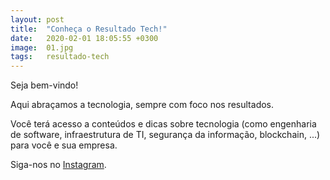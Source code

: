 ```yaml
---
layout: post
title:  "Conheça o Resultado Tech!"
date:   2020-02-01 18:05:55 +0300
image:  01.jpg
tags:   resultado-tech
---
```


Seja bem-vindo!

Aqui abraçamos a tecnologia, sempre com foco nos resultados.

Você terá acesso a conteúdos e dicas sobre tecnologia  (como engenharia de software, infraestrutura de TI, segurança da informação, blockchain, ...) para você e sua empresa.

Siga-nos no [Instagram][rt-instagram].

[rt-instagram]: https://instagram.com/resultadotech
